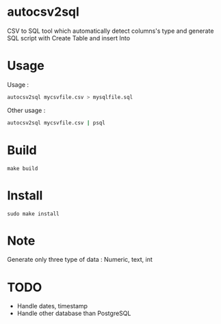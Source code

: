 # autocsv2sql
CSV to SQL tool which automatically detect columns's type and generate SQL script with Create Table and insert Into

# Usage
Usage : 

```bash
autocsv2sql mycsvfile.csv > mysqlfile.sql
```


Other usage : 

```bash
autocsv2sql mycsvfile.csv | psql
```

# Build

```make build```


# Install

```sudo make install```


# Note 

Generate only three type of data : Numeric, text, int


# TODO

- Handle dates, timestamp
- Handle other database than PostgreSQL
